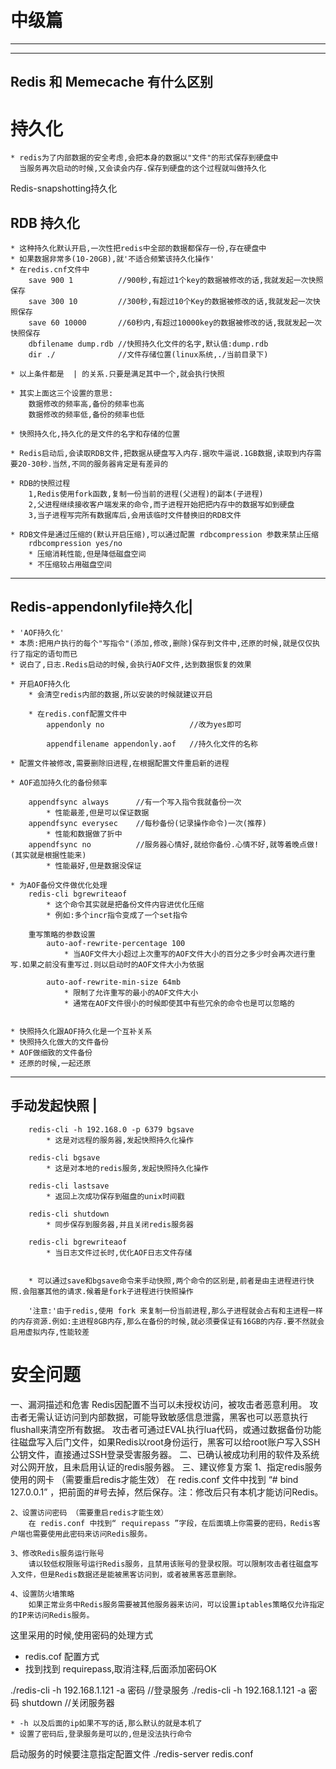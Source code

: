 <h1> 中级篇 </h1>

---



---

## Redis 和 Memecache 有什么区别

# 持久化

	* redis为了内部数据的安全考虑,会把本身的数据以"文件"的形式保存到硬盘中
	  当服务再次启动的时候,又会读会内存.保存到硬盘的这个过程就叫做持久化
	

Redis-snapshotting持久化

## RDB 持久化
	* 这种持久化默认开启,一次性把redis中全部的数据都保存一份,存在硬盘中
	* 如果数据非常多(10-20GB),就'不适合频繁该持久化操作'
	* 在redis.cnf文件中
		save 900 1			//900秒,有超过1个key的数据被修改的话,我就发起一次快照保存
		save 300 10			//300秒,有超过10个Key的数据被修改的话,我就发起一次快照保存
		save 60 10000		//60秒内,有超过10000key的数据被修改的话,我就发起一次快照保存
		dbfilename dump.rdb	//快照持久化文件的名字,默认值:dump.rdb
		dir ./				//文件存储位置(linux系统,./当前目录下)
	
	* 以上条件都是  | 的关系.只要是满足其中一个,就会执行快照

	* 其实上面这三个设置的意思:
		数据修改的频率高,备份的频率也高
		数据修改的频率低,备份的频率也低

	* 快照持久化,持久化的是文件的名字和存储的位置
	
	* Redis启动后,会读取RDB文件,把数据从硬盘写入内存.据吹牛逼说.1GB数据,读取到内存需要20-30秒.当然,不同的服务器肯定是有差异的
	
	* RDB的快照过程
		1,Redis使用fork函数,复制一份当前的进程(父进程)的副本(子进程)
		2,父进程继续接收客户端发来的命令,而子进程开始把把内存中的数据写如到硬盘
		3,当子进程写完所有数据库后,会用该临时文件替换旧的RDB文件

	* RDB文件是通过压缩的(默认开启压缩),可以通过配置 rdbcompression 参数来禁止压缩
		rdbcompression yes/no
		* 压缩消耗性能,但是降低磁盘空间
		* 不压缩较占用磁盘空间

-----------------------
Redis-appendonlyfile持久化|
-----------------------
	* 'AOF持久化'
	* 本质:把用户执行的每个"写指令"(添加,修改,删除)保存到文件中,还原的时候,就是仅仅执行了指定的语句而已
	* 说白了,日志.Redis启动的时候,会执行AOF文件,达到数据恢复的效果

	* 开启AOF持久化
		* 会清空redis内部的数据,所以安装的时候就建议开启

		* 在redis.conf配置文件中
			appendonly no					//改为yes即可

			appendfilename appendonly.aof	//持久化文件的名称

	* 配置文件被修改,需要删除旧进程,在根据配置文件重启新的进程

	* AOF追加持久化的备份频率

		appendfsync always		//有一个写入指令我就备份一次
			* 性能最差,但是可以保证数据
		appendfsync everysec	//每秒备份(记录操作命令)一次(推荐)
			* 性能和数据做了折中
		appendfsync no			//服务器心情好,就给你备份.心情不好,就等着晚点做!(其实就是根据性能来)
			* 性能最好,但是数据没保证

	* 为AOF备份文件做优化处理
		redis-cli bgrewriteaof
			* 这个命令其实就是把备份文件内容进优化压缩
			* 例如:多个incr指令变成了一个set指令
		
		重写策略的参数设置
			auto-aof-rewrite-percentage 100
				* 当AOF文件大小超过上次重写的AOF文件大小的百分之多少时会再次进行重写.如果之前没有重写过.则以启动时的AOF文件大小为依据
			
			auto-aof-rewrite-min-size 64mb
				* 限制了允许重写的最小的AOF文件大小
				* 通常在AOF文件很小的时候即使其中有些冗余的命令也是可以忽略的


	* 快照持久化跟AOF持久化是一个互补关系
	* 快照持久化做大的文件备份
	* AOF做细致的文件备份
	* 还原的时候,一起还原


-----------------------------
手动发起快照				 |
-----------------------------
		redis-cli -h 192.168.0 -p 6379 bgsave
			* 这是对远程的服务器,发起快照持久化操作

		redis-cli bgsave
			* 这是对本地的redis服务,发起快照持久化操作

		redis-cli lastsave
			* 返回上次成功保存到磁盘的unix时间戳

		redis-cli shutdown
			* 同步保存到服务器,并且关闭redis服务器

		redis-cli bgrewriteaof
			* 当日志文件过长时,优化AOF日志文件存储
		

		* 可以通过save和bgsave命令来手动快照,两个命令的区别是,前者是由主进程进行快照.会阻塞其他的请求.候着是fork子进程进行快照操作
	
		'注意:'由于redis,使用 fork 来复制一份当前进程,那么子进程就会占有和主进程一样的内存资源.例如:主进程8GB内存,那么在备份的时候,就必须要保证有16GB的内存.要不然就会启用虚拟内存,性能较差

		

# 安全问题

一、漏洞描述和危害 
    Redis因配置不当可以未授权访问，被攻击者恶意利用。
    攻击者无需认证访问到内部数据，可能导致敏感信息泄露，黑客也可以恶意执行flushall来清空所有数据。
    攻击者可通过EVAL执行lua代码，或通过数据备份功能往磁盘写入后门文件，如果Redis以root身份运行，黑客可以给root账户写入SSH公钥文件，直接通过SSH登录受害服务器。
二、已确认被成功利用的软件及系统  
    对公网开放，且未启用认证的redis服务器。
三、建议修复方案
    1、指定redis服务使用的网卡 （需要重启redis才能生效）
        在 redis.conf 文件中找到 “# bind 127.0.0.1” ，把前面的#号去掉，然后保存。注：修改后只有本机才能访问Redis。
        
    2、设置访问密码 （需要重启redis才能生效）
        在 redis.conf 中找到“ requirepass ”字段，在后面填上你需要的密码，Redis客户端也需要使用此密码来访问Redis服务。
        
    3、修改Redis服务运行账号 
        请以较低权限账号运行Redis服务，且禁用该账号的登录权限。可以限制攻击者往磁盘写入文件，但是Redis数据还是能被黑客访问到，或者被黑客恶意删除。
        
    4、设置防火墙策略
        如果正常业务中Redis服务需要被其他服务器来访问，可以设置iptables策略仅允许指定的IP来访问Redis服务。


这里采用的时候,使用密码的处理方式
* redis.cof 配置方式
* 找到找到 requirepass,取消注释,后面添加密码OK


./redis-cli -h 192.168.1.121 -a 密码					//登录服务
./redis-cli -h 192.168.1.121 -a 密码 shutdown			//关闭服务器

    * -h 以及后面的ip如果不写的话,那么默认的就是本机了
    * 设置了密码后,登录服务是可以的,但是没法执行命令

启动服务的时候要注意指定配置文件
./redis-server redis.conf